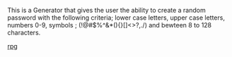 This is a Generator that gives the user the ability to create a random password with the following criteria; lower case letters, upper case letters, numbers 0-9, symbols ; (!@#$%^&*(){}[]<>?,./) and bewteen 8 to 128 characters.

[rpg](https://user-images.githubusercontent.com/78002356/114342621-c4a05500-9b21-11eb-9c15-2a65520b1207.JPG)
